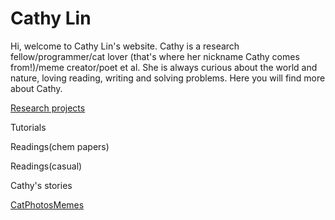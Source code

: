 <!DOCTYPE html>
<html>
<body>

<h1>Cathy Lin</h1>
<p>Hi, welcome to Cathy Lin's website. Cathy is a research fellow/programmer/cat lover (that's where her nickname Cathy comes from!)/meme creator/poet et al. She is always curious about the world and nature, loving reading, writing and solving problems. Here you will find more about Cathy.</p>
<p><a href="/doc/ResearchProject.html">Research projects</a></p>
<p>Tutorials</p>
<p>Readings(chem papers)</p>
<p>Readings(casual)</p>
<p>Cathy's stories</p>
<p><a href="/cat/CatPhotosMemes.html">CatPhotosMemes</a></p>

</body>
</html>
